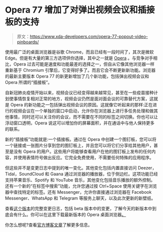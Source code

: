 # Opera 77 增加了对弹出视频会议和插接板的支持

> 原文：<https://www.xda-developers.com/opera-77-popout-video-pinboards/>

使用最广泛的桌面浏览器是谷歌 Chrome，而且已经有一段时间了，其次是微软 Edge。但是有大量的第三方选项供你选择，其中之一就是 [Opera](https://www.xda-developers.com/tag/opera/) 。与竞争对手相比，Opera 过去可能是速度和功能最差的选择之一，但自从它像其他浏览器一样重新基于 Chromium 引擎后，它变得好多了。而且它会不断更新新功能。浏览器的最新主要版本 Opera 77 的新更新增加了几个新功能，包括弹出视频会议和 Opera 所谓的“插接板”。

自新冠肺炎疫情开始以来，视频会议已经变得越来越常见，甚至在一些疫苗接种计划使事情恢复相对正常的地方，视频会议仍然是面对面会议的可靠替代方案，这就是 Opera 的新功能之一包括弹出视频会议的原因。这就像它听起来的那样:正在进行的视频会议在一个单独的窗口中启动，允许你在浏览器上进行多任务处理和做其他事情，同时还可以关注你的会议，而不需要在不同的标签之间切换。你也可以让浮动窗口透明，Opera 说这可以增加你的屏幕面积，并在通话中与他人保持更多的联系。

新的“插接板”功能就是:一个插接板。通过在 Opera 中创建一个图钉板，您可以将一个链接或一张图片分享到您的图钉板上，并且您可以将它们分享给其他用户，甚至是没有 Opera 的用户。这些用户将能够查看用户在他的图钉板上发布的任何内容，并使用表情符号做出反应。它完全免费使用，不需要任何特殊的应用程序。

但这些并不是变更日志中提到的唯一变化。其他变化包括内置直接访问 Deezer，Tidal，SoundCloud 和 Gaana 通过浏览器的播放器，位于侧边栏。这项功能已经支持苹果音乐、Spotify 和 YouTube 音乐，其他变化包括音乐播放的额外控制。还有一个新的“在标签中搜索”功能，允许您通过按 Ctrl+Space 使用关键字在浏览器中查找特定的标签。还有 Messenger，允许你直接通过浏览器在 Facebook Messenger、WhatsApp 和 Telegram 等服务上聊天，以及此次更新的新壁纸。

查看[这个版本](https://blogs.opera.com/desktop/changelog-for-77/#b4054.80)的完整变更日志，包括 beta 版本中的变更，了解今天的新版本中到底会有什么。你可以在这里下载最新版本的 Opera 桌面浏览器[。](https://www.opera.com/computer)

你怎么想呢?查看[官方博客文章](https://blogs.opera.com/desktop/2021/06/opera-r5-desktop/)了解更多信息。